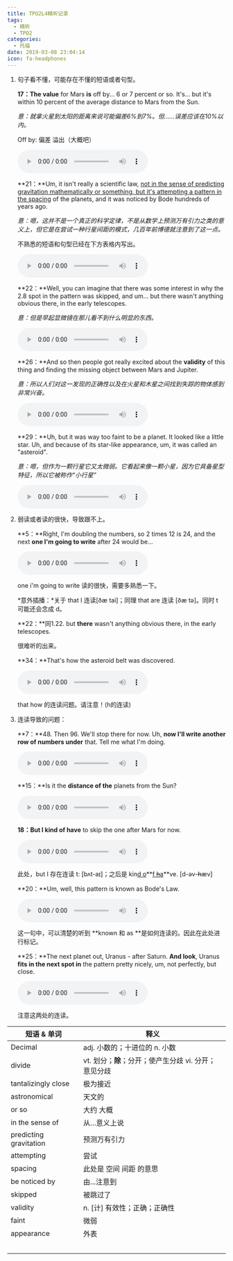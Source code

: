 ```yaml
---
title: TPO2L4精听记录
tags:
  - 精听
  - TPO2
categories:
  - 托福
date: 2019-03-08 23:04:14
icon: fa-headphones
---
```


1. 句子看不懂，可能存在不懂的短语或者句型。

   **17：**__The value__ for Mars __is__ off by... 6 or 7 percent or so. It's... but it's within 10 percent of the average distance to Mars from the Sun.

   *意：就拿火星到太阳的距离来说可能偏差6%到7%。但……误差应该在10%以内。*

   Off by: 偏差 溢出（大概吧）

   <audio src="https://img.kmf.com/qmmp3/1778/10359_20180606130133.mp3" controls></audio>

   **21：**Um, it isn't really a scientific law, <u>not in the sense of predicting gravitation mathematically or something, but it's attempting a pattern in the spacing</u> of the planets, and it was noticed by Bode hundreds of years ago.

   *意：嗯，这并不是一个真正的科学定律，不是从数学上预测万有引力之类的意义上，但它是在尝试一种行星间距的模式，几百年前博德就注意到了这一点。*

   不熟悉的短语和句型已经在下方表格内写出。

   <audio src="https://img.kmf.com/qmmp3/1778/10365_20180606130133.mp3" controls></audio>

   **22：**Well, you can imagine that there was some interest in why the 2.8 spot in the pattern was skipped, and um... but there wasn't anything obvious there, in the early telescopes.

   *意：但是早起显微镜在那儿看不到什么明显的东西。*

   <audio src="https://img.kmf.com/qmmp3/1778/10366_20180606130133.mp3" controls></audio>

   **26：**And so then people got really excited about the **validity** of this thing and finding the missing object between Mars and Jupiter.

   *意：所以人们对这一发现的正确性以及在火星和木星之间找到失踪的物体感到非常兴奋。*

   <audio src="https://img.kmf.com/qmmp3/1778/10375_20180606130133.mp3" controls></audio>

   **29：**Uh, but it was way too faint to be a planet. It looked like a little star. Uh, and because of its star-like appearance, um, it was called an "asteroid".

   *意：嗯，但作为一颗行星它又太微弱。它看起来像一颗小星，因为它具备星型特征，所以它被称作“小行星”*

   <audio src="https://img.kmf.com/qmmp3/1778/10380_20180606130133.mp3" controls></audio>

1. 弱读或者读的很快，导致跟不上。

   **5：**Right, I'm doubling the numbers, so 2 times 12 is 24, and the next **one I'm going to write** after 24 would be…

   <audio src="https://img.kmf.com/qmmp3/1778/10333_20180606130133.mp3" controls></audio>

   one i'm going to write 读的很快，需要多熟悉一下。

   *意外插播：*关于 that I 连读[ðæ tai]；同理 that are 连读 [ðæ tə]。同时 t 可能还会念成 d。

   **22：**同1.22. but **there** wasn't anything obvious there, in the early telescopes.

   很难听的出来。

   **34：**That's how the asteroid belt was discovered.

   <audio src="https://img.kmf.com/qmmp3/1778/10387_20180606130133.mp3" controls></audio>

   that how 的连读问题。请注意！(h的连读)

2. 连读导致的问题：

   **7：**48. Then 96. We'll stop there for now. Uh, **now I'll write another row of numbers under** that. Tell me what I'm doing.

   <audio src="https://img.kmf.com/qmmp3/1778/10337_20180606130133.mp3" controls></audio>

   **15：**Is it the **distance of the** planets from the Sun? 

   <audio src="https://img.kmf.com/qmmp3/1778/10356_20180606130133.mp3" controls></audio>

   **18：**But I kin**d of have** to skip the one after Mars for now.

   <audio src="https://img.kmf.com/qmmp3/1778/10361_20180606130133.mp3" controls></audio>

   此处，but I 存在连读 t: [bʌt-aɪ]；之后是 kin<u>d o</u>**<u>f ~~h~~a</u>**ve. [d-əv-~~h~~æv] 

   **20：**Um, well, this pattern is known as Bode's Law.

   <audio src="https://img.kmf.com/qmmp3/1778/10363_20180606130133.mp3" controls></audio>

   这一句中，可以清楚的听到 **known 和 as **是如何连读的。因此在此处进行标记。

   **25：**The next planet out, Uranus - after Saturn. **And look**, Uranus **fits in the next spot in** the pattern pretty nicely, um, not perfectly, but close.

   <audio src="https://img.kmf.com/qmmp3/1778/10372_20180606130133.mp3" controls></audio>

   注意这两处的连读。



| 短语 & 单词            | 释义                                                  |
| ---------------------- | ----------------------------------------------------- |
| Decimal                | adj. 小数的；十进位的 n. 小数                         |
| divide                 | vt. 划分；**除**；分开；使产生分歧 vi. 分开；意见分歧 |
| tantalizingly close    | 极为接近                                              |
| astronomical           | 天文的                                                |
| or so                  | 大约 大概                                             |
| in the sense of        | 从…意义上说                                           |
| predicting gravitation | 预测万有引力                                          |
| attempting             | 尝试                                                  |
| spacing                | 此处是 空间 间距 的意思                               |
| be noticed by          | 由...注意到                                           |
| skipped                | 被跳过了                                              |
| validity               | n. [计] 有效性；正确；正确性                          |
| faint                  | 微弱                                                  |
| appearance             | 外表                                                  |
|                        |                                                       |
|                        |                                                       |
|                        |                                                       |
|                        |                                                       |
|                        |                                                       |

